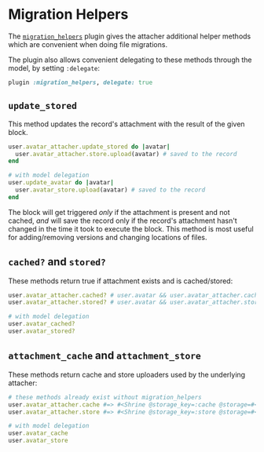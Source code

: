 # Migration Helpers

The [`migration_helpers`][migration_helpers] plugin gives the attacher
additional helper methods which are convenient when doing file migrations.

The plugin also allows convenient delegating to these methods through the
model, by setting `:delegate`:

```rb
plugin :migration_helpers, delegate: true
```

## `update_stored`

This method updates the record's attachment with the result of the given block.

```rb
user.avatar_attacher.update_stored do |avatar|
  user.avatar_attacher.store.upload(avatar) # saved to the record
end

# with model delegation
user.update_avatar do |avatar|
  user.avatar_store.upload(avatar) # saved to the record
end
```

The block will get triggered _only_ if the attachment is present and not
cached, *and* will save the record only if the record's attachment hasn't
changed in the time it took to execute the block. This method is most useful
for adding/removing versions and changing locations of files.

## `cached?` and `stored?`

These methods return true if attachment exists and is cached/stored:

```rb
user.avatar_attacher.cached? # user.avatar && user.avatar_attacher.cache.uploaded?(user.avatar)
user.avatar_attacher.stored? # user.avatar && user.avatar_attacher.store.uploaded?(user.avatar)

# with model delegation
user.avatar_cached?
user.avatar_stored?
```

## `attachment_cache` and `attachment_store`

These methods return cache and store uploaders used by the underlying attacher:

```rb
# these methods already exist without migration_helpers
user.avatar_attacher.cache #=> #<Shrine @storage_key=:cache @storage=#<Shrine::Storage::FileSystem @directory=public/uploads>>
user.avatar_attacher.store #=> #<Shrine @storage_key=:store @storage=#<Shrine::Storage::S3:0x007fb8343397c8 @bucket=#<Aws::S3::Bucket name="foo">>>

# with model delegation
user.avatar_cache
user.avatar_store
```

[migration_helpers]: /lib/shrine/plugins/migration_helpers.rb

